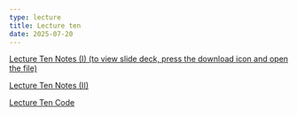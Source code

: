 ```yaml
---
type: lecture
title: Lecture ten
date: 2025-07-20
---
```


[Lecture Ten Notes (I) (to view slide deck, press the download icon and open the file)](https://github.com/wonjun-seo/cosmos/blob/master/static_files/presentations/lecture_ten/Neural_Nets_II.slides.html)

[Lecture Ten Notes (II)](https://github.com/wonjun-seo/cosmos/tree/master/static_files/presentations/lecture_ten/Transformer.pdf)

[Lecture Ten Code](https://github.com/wonjun-seo/cosmos/tree/master/static_files/presentations/lecture_ten/)

